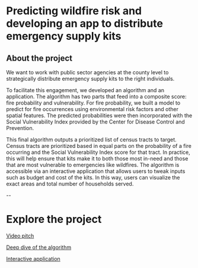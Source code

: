 # Predicting wildfire risk and developing an app to distribute emergency supply kits

## About the project

We want to work with public sector agencies at the county level to strategically distribute emergency supply kits to the right individuals.

To facilitate this engagement, we developed an algorithm and an application. The algorithm has two parts that feed into a composite score: fire probability and vulnerability. For fire probability, we built a model to predict for fire occurrences using environmental risk factors and other spatial features. The predicted probabilities were then incorporated with the Social Vulnerability Index provided by the Center for Disease Control and Prevention.

This final algorithm outputs a prioritized list of census tracts to target. Census tracts are prioritized based in equal parts on the probability of a fire occurring and the Social Vulnerability Index score for that tract. In practice, this will help ensure that kits make it to both those most in-need and those that are most vulnerable to emergencies like wildfires. The algorithm is accessible via an interactive application that allows users to tweak inputs such as budget and cost of the kits. In this way, users can visualize the exact areas and total number of households served. 

--

# Explore the project

[Video pitch](https://www.youtube.com/watch?v=LJHMXxgcA64)

[Deep dive of the algorithm]()

[Interactive application](https://jeffstern.shinyapps.io/Emergency-Kit-Distribution/)
